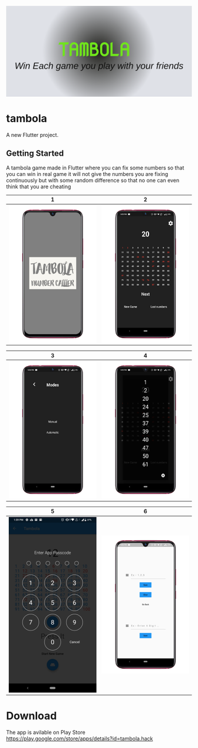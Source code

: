 ![Image](img/1.png)
# tambola

A new Flutter project.

## Getting Started

A tambola game made in Flutter where you can fix some numbers so that you can win in real game it will not give the numbers you are fixing continuously but with some random difference so that no one can even think that you are cheating    

| 1 | 2|
|------|-------|
|<img src="img/2.jpeg" width="400"/>|<img src="img/4.jpeg" width="400"/>|


| 3 | 4|
|------|-------|
|<img src="img/5.jpeg" width="400"/>|<img src="img/6.jpeg" width="400"/>|

| 5 | 6 |
|------|-------|
|<img src="img/3.jpeg" width="400"/>|<img src="img/7.jpeg" width="400"/>|    
# Download
The app is avilable on Play Store
https://play.google.com/store/apps/details?id=tambola.hack
